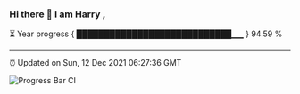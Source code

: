 ### Hi there 👋 I am Harry , 

⏳ Year progress { ████████████████████████████▁▁ } 94.59 %

---

⏰ Updated on Sun, 12 Dec 2021 06:27:36 GMT

![Progress Bar CI](https://github.com/duykhang68/duykhang68/workflows/Progress%20Bar%20CI/badge.svg)
